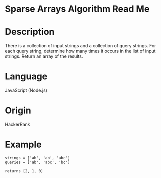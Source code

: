 # Sparse Arrays Algorithm Read Me

# Description

There is a collection of input strings and a collection of query strings. For each query string, determine how many times it occurs in the list of input strings. Return an array of the results.

# Language

JavaScript (Node.js)

# Origin

HackerRank

# Example

```
strings = ['ab', 'ab', 'abc']
queries = ['ab', 'abc', 'bc']

returns [2, 1, 0]
```